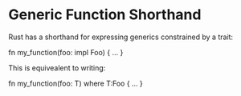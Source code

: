 # Generic Function Shorthand

Rust has a shorthand for expressing generics constrained by a trait:

fn my_function(foo: impl Foo) {
    ...
}

This is equivealent to writing:

fn my_function<T>(foo: T)
where
    T:Foo
{
    ...
}


